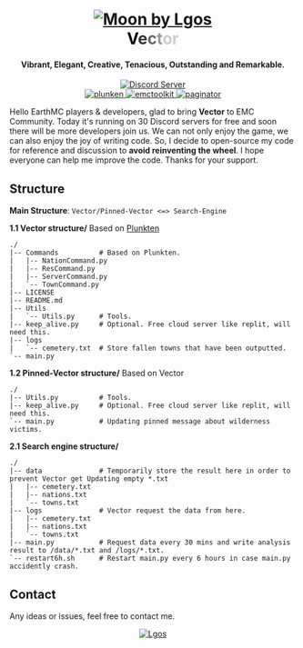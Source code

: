 <h1 align="center">
  <a href="https://discord.gg/yG7GSrGcbS"><img src="https://cdn.discordapp.com/attachments/1078305413503651932/1152506659843887164/IMG_6490.jpg" alt="Moon by Lgos"></a>
  <br>
  <font color="#000000">V</font><font color="#333333">e</font><font color="#666666">c</font><font color="#999999">t</font><font color="#CCCCCC">or</font>
  <br>
</h1>
<h4 align="center">Vibrant, Elegant, Creative, Tenacious, Outstanding and Remarkable.</h4>

<p align="center">
  <a href="https://discord.gg/yG7GSrGcbS">
    <img src="https://discordapp.com/api/guilds/1137781194432462888/widget.png?style=shield" alt="Discord Server">
  </a>
  <br>
  <a href="https://github.com/Fruitloopins/Plunkten/">
     <img src="https://img.shields.io/badge/Fruitloopins-plunkten-blue" alt="plunken">
  </a>
  <a href="https://github.com/Owen3H">
     <img src="https://img.shields.io/badge/Owen3H-emctoolkit-red" alt="emctoolkit">
  </a>
  <a href="https://github.com/DorianAarno/Paginator">
     <img src="https://img.shields.io/badge/DorianAarno-paginator-g" alt="paginator">
  </a>
</p>

Hello EarthMC players & developers,
glad to bring **Vector** to EMC Community.
Today it's running on 30 Discord servers for free and soon there will be more developers join us.
We can not only enjoy the game, we can also enjoy the joy of writing code.
So, I decide to open-source my code for reference and discussion to **avoid reinventing the wheel**. I hope everyone can help me improve the code.
Thanks for your support.

## Structure
**Main Structure**: `Vector/Pinned-Vector <=> Search-Engine` 

**1.1 Vector structure/** Based on [Plunkten](https://github.com/Fruitloopins/Plunkten)
```shell
./
|-- Commands          # Based on Plunkten.
|   |-- NationCommand.py
|   |-- ResCommand.py
|   |-- ServerCommand.py
|   `-- TownCommand.py
|-- LICENSE
|-- README.md
|-- Utils
|   `-- Utils.py      # Tools.
|-- keep_alive.py     # Optional. Free cloud server like replit, will need this.
|-- logs
|   `-- cemetery.txt  # Store fallen towns that have been outputted.
`-- main.py
```

**1.2 Pinned-Vector structure/** Based on Vector
```shell
./
|-- Utils.py          # Tools.
|-- keep_alive.py     # Optional. Free cloud server like replit, will need this.
`-- main.py           # Updating pinned message about wilderness victims.
```

**2.1 Search engine structure/**
```shell
./
|-- data              # Temporarily store the result here in order to prevent Vector get Updating empty *.txt
|   |-- cemetery.txt
|   |-- nations.txt
|   `-- towns.txt
|-- logs              # Vector request the data from here.
|   |-- cemetery.txt
|   |-- nations.txt
|   `-- towns.txt
|-- main.py           # Request data every 30 mins and write analysis result to /data/*.txt and /logs/*.txt.
`-- restart6h.sh      # Restart main.py every 6 hours in case main.py accidently crash.
```

## Contact
Any ideas or issues, feel free to contact me.
<p align="center">
  <a href="https://discord.gg/yG7GSrGcbS">
    <img src="https://discord-cards.kurizu.repl.co/api/card/803182913582792755?about=%E5%BE%85%E5%88%B0%E7%A7%8B%E6%9D%A5%E4%B9%9D%E6%9C%88%E5%85%AB&banner=https://cdn.discordapp.com/attachments/1078305413503651932/1152506659843887164/IMG_6490.jpg&large_image=&small_image=https://cdn.discordapp.com/attachments/1078305413503651932/1152517790922706954/R.png&hex=" alt="Lgos">
  </a>
</p>